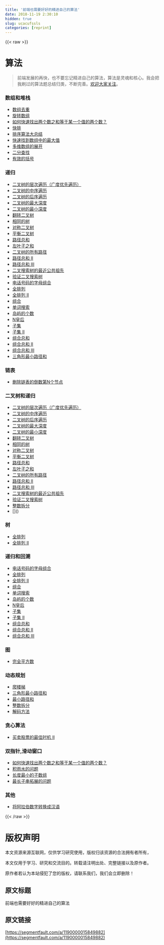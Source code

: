 ```yaml
---
title: '前端也需要好好的精进自己的算法' 
date: 2018-11-19 2:30:10
hidden: true
slug: ucacufssls
categories: [reprint]
---
```


{{< raw >}}
<h1 id="articleHeader0">&#x7B97;&#x6CD5;</h1><blockquote>&#x524D;&#x7AEF;&#x53D1;&#x5C55;&#x7684;&#x518D;&#x5FEB;&#xFF0C;&#x4E5F;&#x4E0D;&#x8981;&#x5FD8;&#x8BB0;&#x7CBE;&#x8FDB;&#x81EA;&#x5DF1;&#x7684;&#x7B97;&#x6CD5;&#xFF0C;&#x7B97;&#x6CD5;&#x662F;&#x7075;&#x9B42;&#x548C;&#x6838;&#x5FC3;&#x3002;&#x6211;&#x4F1A;&#x628A;&#x6211;&#x5237;&#x8FC7;&#x7684;&#x7B97;&#x6CD5;&#x9898;&#x603B;&#x7ED3;&#x5F52;&#x7C7B;&#xFF0C;&#x4E0D;&#x65AD;&#x5B8C;&#x5584;&#x3002;<a href="https://github.com/JesseZhao1990/blog" rel="nofollow noreferrer" target="_blank">&#x6B22;&#x8FCE;&#x5927;&#x5BB6;&#x5173;&#x6CE8;</a>&#x3002;</blockquote><h3 id="articleHeader1">&#x6570;&#x7EC4;&#x548C;&#x5806;&#x6808;</h3><ul><li><a href="https://github.com/JesseZhao1990/algorithm/issues/1" rel="nofollow noreferrer" target="_blank">&#x6570;&#x7EC4;&#x53BB;&#x91CD;</a></li><li><a href="https://github.com/JesseZhao1990/algorithm/issues/3" rel="nofollow noreferrer" target="_blank">&#x65CB;&#x8F6C;&#x6570;&#x7EC4;</a></li><li><a href="https://github.com/JesseZhao1990/algorithm/issues/5" rel="nofollow noreferrer" target="_blank">&#x5982;&#x4F55;&#x5FEB;&#x901F;&#x627E;&#x51FA;&#x4E24;&#x4E2A;&#x6570;&#x4E4B;&#x548C;&#x7B49;&#x4E8E;&#x67D0;&#x4E00;&#x4E2A;&#x503C;&#x7684;&#x4E24;&#x4E2A;&#x6570;&#xFF1F;</a></li><li><a href="https://github.com/JesseZhao1990/algorithm/issues/6" rel="nofollow noreferrer" target="_blank">&#x5FEB;&#x6392;</a></li><li><a href="https://github.com/JesseZhao1990/algorithm/issues/49" rel="nofollow noreferrer" target="_blank">&#x6392;&#x5E8F;&#x7B97;&#x6CD5;&#x5927;&#x603B;&#x7ED3;</a></li><li><a href="https://github.com/JesseZhao1990/algorithm/issues/8" rel="nofollow noreferrer" target="_blank">&#x5FEB;&#x901F;&#x627E;&#x5230;&#x6570;&#x7EC4;&#x4E2D;&#x7684;&#x6700;&#x5927;&#x503C;</a></li><li><a href="https://github.com/JesseZhao1990/algorithm/issues/9" rel="nofollow noreferrer" target="_blank">&#x591A;&#x7EF4;&#x6570;&#x7EC4;&#x7684;&#x5C55;&#x5F00;</a></li><li><a href="https://github.com/JesseZhao1990/algorithm/issues/10" rel="nofollow noreferrer" target="_blank">&#x4E8C;&#x5206;&#x67E5;&#x627E;</a></li><li><a href="https://github.com/JesseZhao1990/algorithm/issues/13" rel="nofollow noreferrer" target="_blank">&#x6709;&#x6548;&#x7684;&#x62EC;&#x53F7;</a></li></ul><h3 id="articleHeader2">&#x9012;&#x5F52;</h3><ul><li><a href="https://github.com/JesseZhao1990/algorithm/issues/15" rel="nofollow noreferrer" target="_blank">&#x4E8C;&#x53C9;&#x6811;&#x7684;&#x5C42;&#x6B21;&#x904D;&#x5386;&#xFF08;&#x5E7F;&#x5EA6;&#x4F18;&#x5148;&#x904D;&#x5386;&#xFF09;</a></li><li><a href="https://github.com/JesseZhao1990/algorithm/issues/16" rel="nofollow noreferrer" target="_blank">&#x4E8C;&#x53C9;&#x6811;&#x7684;&#x4E2D;&#x5E8F;&#x904D;&#x5386;</a></li><li><a href="https://github.com/JesseZhao1990/algorithm/issues/46" rel="nofollow noreferrer" target="_blank">&#x4E8C;&#x53C9;&#x6811;&#x7684;&#x540E;&#x5E8F;&#x904D;&#x5386;</a></li><li><a href="https://github.com/JesseZhao1990/algorithm/issues/18" rel="nofollow noreferrer" target="_blank">&#x4E8C;&#x53C9;&#x6811;&#x7684;&#x6700;&#x5927;&#x6DF1;&#x5EA6;</a></li><li><a href="https://github.com/JesseZhao1990/algorithm/issues/19" rel="nofollow noreferrer" target="_blank">&#x4E8C;&#x53C9;&#x6811;&#x7684;&#x6700;&#x5C0F;&#x6DF1;&#x5EA6;</a></li><li><a href="https://github.com/JesseZhao1990/algorithm/issues/20" rel="nofollow noreferrer" target="_blank">&#x7FFB;&#x8F6C;&#x4E8C;&#x53C9;&#x6811;</a></li><li><a href="https://github.com/JesseZhao1990/algorithm/issues/21" rel="nofollow noreferrer" target="_blank">&#x76F8;&#x540C;&#x7684;&#x6811;</a></li><li><a href="https://github.com/JesseZhao1990/algorithm/issues/22" rel="nofollow noreferrer" target="_blank">&#x5BF9;&#x79F0;&#x4E8C;&#x53C9;&#x6811;</a></li><li><a href="https://github.com/JesseZhao1990/algorithm/issues/23" rel="nofollow noreferrer" target="_blank">&#x5E73;&#x8861;&#x4E8C;&#x53C9;&#x6811;</a></li><li><a href="https://github.com/JesseZhao1990/algorithm/issues/24" rel="nofollow noreferrer" target="_blank">&#x8DEF;&#x5F84;&#x603B;&#x548C;</a></li><li><a href="https://github.com/JesseZhao1990/algorithm/issues/25" rel="nofollow noreferrer" target="_blank">&#x5DE6;&#x53F6;&#x5B50;&#x4E4B;&#x548C;</a></li><li><a href="https://github.com/JesseZhao1990/algorithm/issues/26" rel="nofollow noreferrer" target="_blank">&#x4E8C;&#x53C9;&#x6811;&#x7684;&#x6240;&#x6709;&#x8DEF;&#x5F84;</a></li><li><a href="https://github.com/JesseZhao1990/algorithm/issues/27" rel="nofollow noreferrer" target="_blank">&#x8DEF;&#x5F84;&#x603B;&#x548C; II</a></li><li><a href="https://github.com/JesseZhao1990/algorithm/issues/28" rel="nofollow noreferrer" target="_blank">&#x8DEF;&#x5F84;&#x603B;&#x548C; III</a></li><li><a href="https://github.com/JesseZhao1990/algorithm/issues/29" rel="nofollow noreferrer" target="_blank">&#x4E8C;&#x53C9;&#x641C;&#x7D22;&#x6811;&#x7684;&#x6700;&#x8FD1;&#x516C;&#x5171;&#x7956;&#x5148;</a></li><li><a href="https://github.com/JesseZhao1990/algorithm/issues/30" rel="nofollow noreferrer" target="_blank">&#x9A8C;&#x8BC1;&#x4E8C;&#x53C9;&#x641C;&#x7D22;&#x6811;</a></li><li><a href="https://github.com/JesseZhao1990/algorithm/issues/31" rel="nofollow noreferrer" target="_blank">&#x7535;&#x8BDD;&#x53F7;&#x7801;&#x7684;&#x5B57;&#x6BCD;&#x7EC4;&#x5408;</a></li><li><a href="https://github.com/JesseZhao1990/algorithm/issues/32" rel="nofollow noreferrer" target="_blank">&#x5168;&#x6392;&#x5217;</a></li><li><a href="https://github.com/JesseZhao1990/algorithm/issues/33" rel="nofollow noreferrer" target="_blank">&#x5168;&#x6392;&#x5217; II</a></li><li><a href="https://github.com/JesseZhao1990/algorithm/issues/34" rel="nofollow noreferrer" target="_blank">&#x7EC4;&#x5408;</a></li><li><a href="https://github.com/JesseZhao1990/algorithm/issues/35" rel="nofollow noreferrer" target="_blank">&#x5355;&#x8BCD;&#x641C;&#x7D22;</a></li><li><a href="https://github.com/JesseZhao1990/algorithm/issues/36" rel="nofollow noreferrer" target="_blank">&#x5C9B;&#x5C7F;&#x7684;&#x4E2A;&#x6570;</a></li><li><a href="https://github.com/JesseZhao1990/algorithm/issues/37" rel="nofollow noreferrer" target="_blank">N&#x7687;&#x540E;</a></li><li><a href="https://github.com/JesseZhao1990/algorithm/issues/39" rel="nofollow noreferrer" target="_blank">&#x5B50;&#x96C6;</a></li><li><a href="https://github.com/JesseZhao1990/algorithm/issues/40" rel="nofollow noreferrer" target="_blank">&#x5B50;&#x96C6; II</a></li><li><a href="https://github.com/JesseZhao1990/algorithm/issues/41" rel="nofollow noreferrer" target="_blank">&#x7EC4;&#x5408;&#x603B;&#x548C;</a></li><li><a href="https://github.com/JesseZhao1990/algorithm/issues/42" rel="nofollow noreferrer" target="_blank">&#x7EC4;&#x5408;&#x603B;&#x548C; II</a></li><li><a href="https://github.com/JesseZhao1990/algorithm/issues/43" rel="nofollow noreferrer" target="_blank">&#x7EC4;&#x5408;&#x603B;&#x548C; III</a></li><li><a href="https://github.com/JesseZhao1990/algorithm/issues/44" rel="nofollow noreferrer" target="_blank">&#x4E09;&#x89D2;&#x5F62;&#x6700;&#x5C0F;&#x8DEF;&#x5F84;&#x548C;</a></li></ul><h3 id="articleHeader3">&#x94FE;&#x8868;</h3><ul><li><a href="https://github.com/JesseZhao1990/algorithm/issues/12" rel="nofollow noreferrer" target="_blank">&#x5220;&#x9664;&#x94FE;&#x8868;&#x7684;&#x5012;&#x6570;&#x7B2C;N&#x4E2A;&#x8282;&#x70B9;</a></li></ul><h3 id="articleHeader4">&#x4E8C;&#x53C9;&#x6811;&#x548C;&#x9012;&#x5F52;</h3><ul><li><a href="https://github.com/JesseZhao1990/algorithm/issues/15" rel="nofollow noreferrer" target="_blank">&#x4E8C;&#x53C9;&#x6811;&#x7684;&#x5C42;&#x6B21;&#x904D;&#x5386;&#xFF08;&#x5E7F;&#x5EA6;&#x4F18;&#x5148;&#x904D;&#x5386;&#xFF09;</a></li><li><a href="https://github.com/JesseZhao1990/algorithm/issues/16" rel="nofollow noreferrer" target="_blank">&#x4E8C;&#x53C9;&#x6811;&#x7684;&#x4E2D;&#x5E8F;&#x904D;&#x5386;</a></li><li><a href="https://github.com/JesseZhao1990/algorithm/issues/46" rel="nofollow noreferrer" target="_blank">&#x4E8C;&#x53C9;&#x6811;&#x7684;&#x540E;&#x5E8F;&#x904D;&#x5386;</a></li><li><a href="https://github.com/JesseZhao1990/algorithm/issues/18" rel="nofollow noreferrer" target="_blank">&#x4E8C;&#x53C9;&#x6811;&#x7684;&#x6700;&#x5927;&#x6DF1;&#x5EA6;</a></li><li><a href="https://github.com/JesseZhao1990/algorithm/issues/19" rel="nofollow noreferrer" target="_blank">&#x4E8C;&#x53C9;&#x6811;&#x7684;&#x6700;&#x5C0F;&#x6DF1;&#x5EA6;</a></li><li><a href="https://github.com/JesseZhao1990/algorithm/issues/20" rel="nofollow noreferrer" target="_blank">&#x7FFB;&#x8F6C;&#x4E8C;&#x53C9;&#x6811;</a></li><li><a href="https://github.com/JesseZhao1990/algorithm/issues/21" rel="nofollow noreferrer" target="_blank">&#x76F8;&#x540C;&#x7684;&#x6811;</a></li><li><a href="https://github.com/JesseZhao1990/algorithm/issues/22" rel="nofollow noreferrer" target="_blank">&#x5BF9;&#x79F0;&#x4E8C;&#x53C9;&#x6811;</a></li><li><a href="https://github.com/JesseZhao1990/algorithm/issues/23" rel="nofollow noreferrer" target="_blank">&#x5E73;&#x8861;&#x4E8C;&#x53C9;&#x6811;</a></li><li><a href="https://github.com/JesseZhao1990/algorithm/issues/24" rel="nofollow noreferrer" target="_blank">&#x8DEF;&#x5F84;&#x603B;&#x548C;</a></li><li><a href="https://github.com/JesseZhao1990/algorithm/issues/25" rel="nofollow noreferrer" target="_blank">&#x5DE6;&#x53F6;&#x5B50;&#x4E4B;&#x548C;</a></li><li><a href="https://github.com/JesseZhao1990/algorithm/issues/26" rel="nofollow noreferrer" target="_blank">&#x4E8C;&#x53C9;&#x6811;&#x7684;&#x6240;&#x6709;&#x8DEF;&#x5F84;</a></li><li><a href="https://github.com/JesseZhao1990/algorithm/issues/27" rel="nofollow noreferrer" target="_blank">&#x8DEF;&#x5F84;&#x603B;&#x548C; II</a></li><li><a href="https://github.com/JesseZhao1990/algorithm/issues/28" rel="nofollow noreferrer" target="_blank">&#x8DEF;&#x5F84;&#x603B;&#x548C; III</a></li><li><a href="https://github.com/JesseZhao1990/algorithm/issues/29" rel="nofollow noreferrer" target="_blank">&#x4E8C;&#x53C9;&#x641C;&#x7D22;&#x6811;&#x7684;&#x6700;&#x8FD1;&#x516C;&#x5171;&#x7956;&#x5148;</a></li><li><a href="https://github.com/JesseZhao1990/algorithm/issues/30" rel="nofollow noreferrer" target="_blank">&#x9A8C;&#x8BC1;&#x4E8C;&#x53C9;&#x641C;&#x7D22;&#x6811;</a></li><li><a href="https://github.com/JesseZhao1990/algorithm/issues/47" rel="nofollow noreferrer" target="_blank">&#x6574;&#x6570;&#x62C6;&#x5206;</a></li><li>[]()</li></ul><h3 id="articleHeader5">&#x6811;</h3><ul><li><a href="https://github.com/JesseZhao1990/algorithm/issues/32" rel="nofollow noreferrer" target="_blank">&#x5168;&#x6392;&#x5217;</a></li><li><a href="https://github.com/JesseZhao1990/algorithm/issues/33" rel="nofollow noreferrer" target="_blank">&#x5168;&#x6392;&#x5217; II</a></li></ul><h3 id="articleHeader6">&#x9012;&#x5F52;&#x548C;&#x56DE;&#x6EAF;</h3><ul><li><a href="https://github.com/JesseZhao1990/algorithm/issues/31" rel="nofollow noreferrer" target="_blank">&#x7535;&#x8BDD;&#x53F7;&#x7801;&#x7684;&#x5B57;&#x6BCD;&#x7EC4;&#x5408;</a></li><li><a href="https://github.com/JesseZhao1990/algorithm/issues/32" rel="nofollow noreferrer" target="_blank">&#x5168;&#x6392;&#x5217;</a></li><li><a href="https://github.com/JesseZhao1990/algorithm/issues/33" rel="nofollow noreferrer" target="_blank">&#x5168;&#x6392;&#x5217; II</a></li><li><a href="https://github.com/JesseZhao1990/algorithm/issues/34" rel="nofollow noreferrer" target="_blank">&#x7EC4;&#x5408;</a></li><li><a href="https://github.com/JesseZhao1990/algorithm/issues/35" rel="nofollow noreferrer" target="_blank">&#x5355;&#x8BCD;&#x641C;&#x7D22;</a></li><li><a href="https://github.com/JesseZhao1990/algorithm/issues/36" rel="nofollow noreferrer" target="_blank">&#x5C9B;&#x5C7F;&#x7684;&#x4E2A;&#x6570;</a></li><li><a href="https://github.com/JesseZhao1990/algorithm/issues/37" rel="nofollow noreferrer" target="_blank">N&#x7687;&#x540E;</a></li><li><a href="https://github.com/JesseZhao1990/algorithm/issues/39" rel="nofollow noreferrer" target="_blank">&#x5B50;&#x96C6;</a></li><li><a href="https://github.com/JesseZhao1990/algorithm/issues/40" rel="nofollow noreferrer" target="_blank">&#x5B50;&#x96C6; II</a></li><li><a href="https://github.com/JesseZhao1990/algorithm/issues/41" rel="nofollow noreferrer" target="_blank">&#x7EC4;&#x5408;&#x603B;&#x548C;</a></li><li><a href="https://github.com/JesseZhao1990/algorithm/issues/42" rel="nofollow noreferrer" target="_blank">&#x7EC4;&#x5408;&#x603B;&#x548C; II</a></li><li><a href="https://github.com/JesseZhao1990/algorithm/issues/43" rel="nofollow noreferrer" target="_blank">&#x7EC4;&#x5408;&#x603B;&#x548C; III</a></li></ul><h3 id="articleHeader7">&#x56FE;</h3><ul><li><a href="https://github.com/JesseZhao1990/algorithm/issues/17" rel="nofollow noreferrer" target="_blank">&#x5B8C;&#x5168;&#x5E73;&#x65B9;&#x6570;</a></li></ul><h3 id="articleHeader8">&#x52A8;&#x6001;&#x89C4;&#x5212;</h3><ul><li><a href="https://github.com/JesseZhao1990/algorithm/issues/38" rel="nofollow noreferrer" target="_blank">&#x722C;&#x697C;&#x68AF;</a></li><li><a href="https://github.com/JesseZhao1990/algorithm/issues/44" rel="nofollow noreferrer" target="_blank">&#x4E09;&#x89D2;&#x5F62;&#x6700;&#x5C0F;&#x8DEF;&#x5F84;&#x548C;</a></li><li><a href="https://github.com/JesseZhao1990/algorithm/issues/45" rel="nofollow noreferrer" target="_blank">&#x6700;&#x5C0F;&#x8DEF;&#x5F84;&#x548C;</a></li><li><a href="https://github.com/JesseZhao1990/algorithm/issues/47" rel="nofollow noreferrer" target="_blank">&#x6574;&#x6570;&#x62C6;&#x5206;</a></li><li><a href="https://github.com/JesseZhao1990/algorithm/issues/48" rel="nofollow noreferrer" target="_blank">&#x89E3;&#x7801;&#x65B9;&#x6CD5;</a></li></ul><h3 id="articleHeader9">&#x8D2A;&#x5FC3;&#x7B97;&#x6CD5;</h3><ul><li><a href="https://github.com/JesseZhao1990/algorithm/issues/2" rel="nofollow noreferrer" target="_blank">&#x4E70;&#x5356;&#x80A1;&#x7968;&#x7684;&#x6700;&#x4F73;&#x65F6;&#x673A; II</a></li></ul><h3 id="articleHeader10">&#x53CC;&#x6307;&#x9488;,&#x6ED1;&#x52A8;&#x7A97;&#x53E3;</h3><ul><li><a href="https://github.com/JesseZhao1990/algorithm/issues/5" rel="nofollow noreferrer" target="_blank">&#x5982;&#x4F55;&#x5FEB;&#x901F;&#x627E;&#x51FA;&#x4E24;&#x4E2A;&#x6570;&#x4E4B;&#x548C;&#x7B49;&#x4E8E;&#x67D0;&#x4E00;&#x4E2A;&#x503C;&#x7684;&#x4E24;&#x4E2A;&#x6570;&#xFF1F;</a></li><li><a href="https://github.com/JesseZhao1990/algorithm/issues/7" rel="nofollow noreferrer" target="_blank">&#x79EF;&#x96E8;&#x6C34;&#x7684;&#x95EE;&#x9898;</a></li><li><a href="https://github.com/JesseZhao1990/algorithm/issues/11" rel="nofollow noreferrer" target="_blank">&#x957F;&#x5EA6;&#x6700;&#x5C0F;&#x7684;&#x5B50;&#x6570;&#x7EC4;</a></li><li><a href="https://github.com/JesseZhao1990/algorithm/issues/14" rel="nofollow noreferrer" target="_blank">&#x6700;&#x957F;&#x5B50;&#x4E32;&#x62D3;&#x5C55;&#x7684;&#x95EE;&#x9898;</a></li></ul><h3 id="articleHeader11">&#x5176;&#x4ED6;</h3><ul><li><a href="https://github.com/JesseZhao1990/algorithm/issues/4" rel="nofollow noreferrer" target="_blank">&#x5C06;&#x963F;&#x62C9;&#x4F2F;&#x6570;&#x5B57;&#x8F6C;&#x6362;&#x6210;&#x6C49;&#x8BED;</a></li></ul>
{{< /raw >}}

# 版权声明
本文资源来源互联网，仅供学习研究使用，版权归该资源的合法拥有者所有，

本文仅用于学习、研究和交流目的。转载请注明出处、完整链接以及原作者。

原作者若认为本站侵犯了您的版权，请联系我们，我们会立即删除！

## 原文标题
前端也需要好好的精进自己的算法

## 原文链接
[https://segmentfault.com/a/1190000015849882](https://segmentfault.com/a/1190000015849882)

